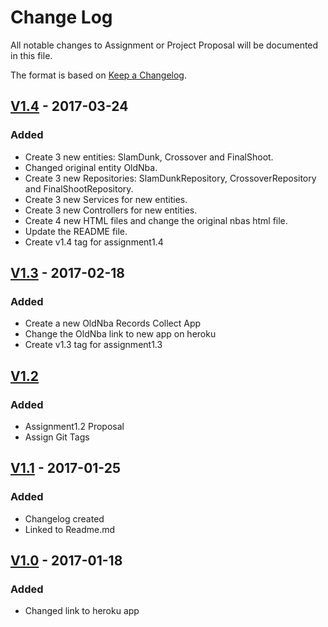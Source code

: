 # Change Log
All notable changes to Assignment or Project Proposal will be documented in this file.

The format is based on [Keep a Changelog](http://keepachangelog.com/).


## [V1.4] - 2017-03-24
### Added
- Create 3 new entities: SlamDunk, Crossover and FinalShoot.
- Changed original entity OldNba.
- Create 3 new Repositories: SlamDunkRepository, CrossoverRepository and FinalShootRepository.
- Create 3 new Services for new entities.
- Create 3 new Controllers for new entities.
- Create 4 new HTML files and change the original nbas html file.
- Update the README file.
- Create v1.4 tag for assignment1.4

## [V1.3] - 2017-02-18
### Added
- Create a new OldNba Records Collect App
- Change the OldNba link to new app on heroku
- Create v1.3 tag for assignment1.3

## [V1.2]
### Added
- Assignment1.2 Proposal 
- Assign Git Tags

## [V1.1] - 2017-01-25
### Added
- Changelog created 
- Linked to Readme.md

## [V1.0] - 2017-01-18
### Added
- Changed link to heroku app


[V1.4]: https://github.com/infsci2560sp17/full-stack-web-sew77/compare/v1.3...V1.4
[V1.3]: https://github.com/infsci2560sp17/full-stack-web-sew77/compare/V2.2...V1.3
[V1.2]: https://github.com/infsci2560sp17/full-stack-web-sew77/compare/V2.1...infsci2560sp17:V2.2
[V1.1]: https://github.com/infsci2560sp17/full-stack-web-sew77/compare/V1.0...infsci2560sp17:V2.1
[V1.0]: https://github.com/infsci2560sp17/full-stack-web-sew77/compare/master...V1.0
